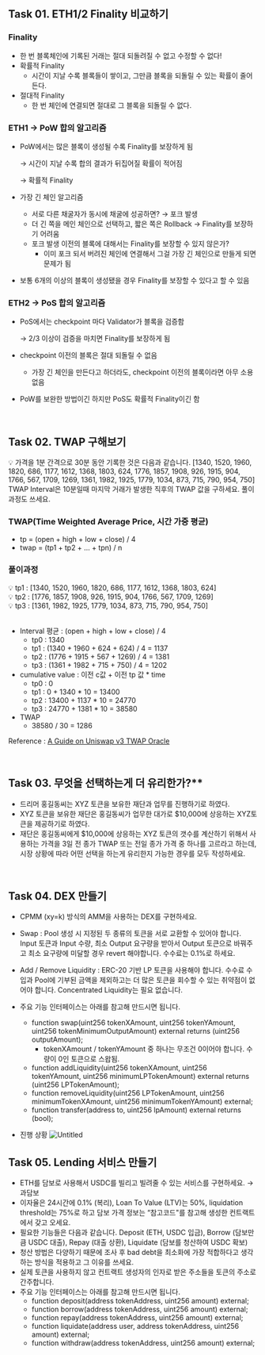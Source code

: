 ## Task 01. ETH1/2 Finality 비교하기

### Finality
- 한 번 블록체인에 기록된 거래는 절대 되돌려질 수 없고 수정할 수 없다!
- 확률적 Finality
    - 시간이 지날 수록 블록들이 쌓이고, 그만큼 블록을 되돌릴 수 있는 확률이 줄어든다.
- 절대적 Finality
    - 한 번 체인에 연결되면 절대로 그 블록을 되돌릴 수 없다.

### ETH1 → PoW 합의 알고리즘
- PoW에서는 많은 블록이 생성될 수록 Finality를 보장하게 됨
    
    → 시간이 지날 수록 합의 결과가 뒤집어질 확률이 적어짐
    
    → 확률적 Finality
    
- 가장 긴 체인 알고리즘
    - 서로 다른 채굴자가 동시에 채굴에 성공하면? → 포크 발생
    - 더 긴 쪽을 메인 체인으로 선택하고, 짧은 쪽은 Rollback → Finality를 보장하기 어려움
    - 포크 발생 이전의 블록에 대해서는 Finality를 보장할 수 있지 않은가?
        - 이미 포크 되서 버려진 체인에 연결해서 그걸 가장 긴 체인으로 만들게 되면 문제가 됨
- 보통 6개의 이상의 블록이 생성됐을 경우 Finality를 보장할 수 있다고 할 수 있음

### ETH2 → PoS 합의 알고리즘
- PoS에서는 checkpoint 마다 Validator가 블록을 검증함
    
    → 2/3 이상이 검증을 마치면 Finality를 보장하게 됨
    
- checkpoint 이전의 블록은 절대 되돌릴 수 없음
    - 가장 긴 체인을 만든다고 하더라도, checkpoint 이전의 블록이라면 아무 소용 없음
- PoW를 보완한 방법이긴 하지만 PoS도 확률적 Finality이긴 함

<br>

## Task 02. TWAP 구해보기

<aside>
💡 가격을 1분 간격으로 30분 동안 기록한 것은 다음과 같습니다.
[1340, 1520, 1960, 1820, 686, 1177, 1612, 1368, 1803, 624, 1776, 1857, 1908, 926, 1915, 904, 1766, 567, 1709, 1269, 1361, 1982, 1925, 1779, 1034, 873, 715, 790, 954, 750]
TWAP Interval은 10분일때 마지막 거래가 발생한 직후의 TWAP 값을 구하세요. 풀이 과정도 쓰세요.
</aside>

### TWAP(Time Weighted Average Price, 시간 가중 평균)
- tp = (open + high + low + close) / 4
- twap = (tp1 + tp2 + … + tpn) / n

### 풀이과정
    
<aside>
💡 tp1 : [1340, 1520, 1960, 1820, 686, 1177, 1612, 1368, 1803, 624]<br>
💡 tp2 : [1776, 1857, 1908, 926, 1915, 904, 1766, 567, 1709, 1269]<br>
💡 tp3 : [1361, 1982, 1925, 1779, 1034, 873, 715, 790, 954, 750]<br><br>
</aside>
    
- Interval 평균 : (open + high + low + close) / 4
    - tp0 : 1340
    - tp1 : (1340 + 1960 + 624 + 624) / 4 = 1137
    - tp2 : (1776 + 1915 + 567 + 1269) / 4 = 1381
    - tp3 : (1361 + 1982 + 715 + 750) / 4 = 1202
- cumulative value : 이전 c값 + 이전 tp 값 * time
    - tp0 : 0
    - tp1 : 0 + 1340 * 10 = 13400
    - tp2 : 13400 + 1137 * 10 = 24770
    - tp3 : 24770 + 1381 * 10 = 38580
- TWAP
    - 38580 / 30 = 1286

Reference : [A Guide on Uniswap v3 TWAP Oracle](https://tienshaoku.medium.com/a-guide-on-uniswap-v3-twap-oracle-2aa74a4a97c5)

<br>

## Task 03. 무엇을 선택하는게 더 유리한가?**
- 드리머 홍길동씨는 XYZ 토큰을 보유한 재단과 업무를 진행하기로 하였다.
- XYZ 토큰을 보유한 재단은 홍길동씨가 업무한 대가로 $10,000에 상응하는 XYZ토큰을 제공하기로 하였다.
- 재단은 홍길동씨에게 $10,000에 상응하는 XYZ 토큰의 갯수를 계산하기 위해서 사용하는 가격을 3일 전 종가 TWAP 또는 전일 종가 가격 중 하나를 고르라고 하는데, 시장 상황에 따라 어떤 선택을 하는게 유리한지 가능한 경우를 모두 작성하세요.

<br>

## Task 04. DEX 만들기
- CPMM (xy=k) 방식의 AMM을 사용하는 DEX를 구현하세요.
- Swap : Pool 생성 시 지정된 두 종류의 토큰을 서로 교환할 수 있어야 합니다. Input 토큰과 Input 수량, 최소 Output 요구량을 받아서 Output 토큰으로 바꿔주고 최소 요구량에 미달할 경우 revert 해야합니다. 수수료는 0.1%로 하세요.
- Add / Remove Liquidity : ERC-20 기반 LP 토큰을 사용해야 합니다. 수수료 수입과 Pool에 기부된 금액을 제외하고는 더 많은 토큰을 회수할 수 있는 취약점이 없어야 합니다. Concentrated Liquidity는 필요 없습니다.
- 주요 기능 인터페이스는 아래를 참고해 만드시면 됩니다.
    - function swap(uint256 tokenXAmount, uint256 tokenYAmount, uint256 tokenMinimumOutputAmount) external returns (uint256 outputAmount);
        - tokenXAmount / tokenYAmount 중 하나는 무조건 0이어야 합니다. 수량이 0인 토큰으로 스왑됨.
    - function addLiquidity(uint256 tokenXAmount, uint256 tokenYAmount, uint256 minimumLPTokenAmount) external returns (uint256 LPTokenAmount);
    - function removeLiquidity(uint256 LPTokenAmount, uint256 minimumTokenXAmount, uint256 minimumTokenYAmount) external;
    - function transfer(address to, uint256 lpAmount) external returns (bool);

- 진행 상황
![Untitled](https://file.notion.so/f/s/d433e8a5-e930-43d7-908e-271254b8da4b/Untitled.png?id=b7392b72-be9c-4e53-8d16-8b963ec65a96&table=block&spaceId=e22d3740-ccb0-45be-94fb-71b2a782635c&expirationTimestamp=1693404000000&signature=si4qHGDvX-3tOkdMoQksn-T3gpvUuBD1thHl2idjjcw&downloadName=Untitled.png)

## Task 05. Lending 서비스 만들기
- ETH를 담보로 사용해서 USDC를 빌리고 빌려줄 수 있는 서비스를 구현하세요. → 과담보
- 이자율은 24시간에 0.1% (복리), Loan To Value (LTV)는 50%, liquidation threshold는 75%로 하고 담보 가격 정보는 “참고코드"를 참고해 생성한 컨트랙트에서 갖고 오세요.
- 필요한 기능들은 다음과 같습니다. Deposit (ETH, USDC 입금), Borrow (담보만큼 USDC 대출), Repay (대출 상환), Liquidate (담보를 청산하여 USDC 확보)
- 청산 방법은 다양하기 때문에 조사 후 bad debt을 최소화에 가장 적합하다고 생각하는 방식을 적용하고 그 이유를 쓰세요.
- 실제 토큰을 사용하지 않고 컨트랙트 생성자의 인자로 받은 주소들을 토큰의 주소로 간주합니다.
- 주요 기능 인터페이스는 아래를 참고해 만드시면 됩니다.
    - function deposit(address tokenAddress, uint256 amount) external;
    - function borrow(address tokenAddress, uint256 amount) external;
    - function repay(address tokenAddress, uint256 amount) external;
    - function liquidate(address user, address tokenAddress, uint256 amount) external;
    - function withdraw(address tokenAddress, uint256 amount) external;
